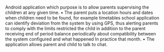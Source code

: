  Android application which purpose is to allow parents supervising the children at any given time.
• The parent puts a location hours and dates when children need to be found,
for example timetables school application can identify deviation from the system by using GPS, 
thus alerting parents to comply with the limits restricted the child in addition to the parent receiving end of 
period balance periodically about compatibility between the system configured and what happened In practice that month.
• The application allows parent and child to talk to chat.
